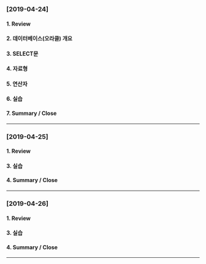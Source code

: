 
### [2019-04-24]

#### 1. Review
#### 2. 데이터베이스(오라클) 개요
#### 3. SELECT문
#### 4. 자료형
#### 5. 연산자
#### 6. 실습
#### 7. Summary / Close

-----------------------------------------------------------



### [2019-04-25]

#### 1. Review
#### 3. 실습
#### 4. Summary / Close

-----------------------------------------------------------



### [2019-04-26]

#### 1. Review
#### 3. 실습
#### 4. Summary / Close

-----------------------------------------------------------
